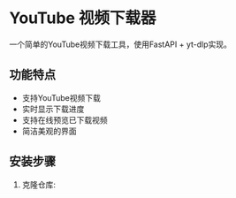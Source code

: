 # YouTube 视频下载器

一个简单的YouTube视频下载工具，使用FastAPI + yt-dlp实现。

## 功能特点

- 支持YouTube视频下载
- 实时显示下载进度
- 支持在线预览已下载视频
- 简洁美观的界面

## 安装步骤

1. 克隆仓库: 